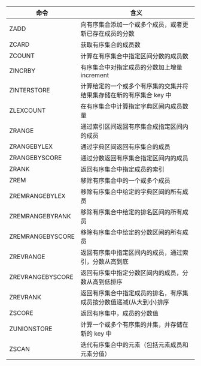 命令|含义|
| -| -
ZADD |	向有序集合添加一个或多个成员，或者更新已存在成员的分数
ZCARD |	获取有序集合的成员数
ZCOUNT | 计算在有序集合中指定区间分数的成员数
ZINCRBY | 有序集合中对指定成员的分数加上增量 increment
ZINTERSTORE | 计算给定的一个或多个有序集的交集并将结果集存储在新的有序集合 key 中
ZLEXCOUNT |	在有序集合中计算指定字典区间内成员数量
ZRANGE |	通过索引区间返回有序集合成指定区间内的成员
ZRANGEBYLEX |	通过字典区间返回有序集合的成员
ZRANGEBYSCORE |	通过分数返回有序集合指定区间内的成员
ZRANK |	返回有序集合中指定成员的索引
ZREM |	移除有序集合中的一个或多个成员
ZREMRANGEBYLEX | 移除有序集合中给定的字典区间的所有成员
ZREMRANGEBYRANK | 移除有序集合中给定的排名区间的所有成员
ZREMRANGEBYSCORE | 移除有序集合中给定的分数区间的所有成员
ZREVRANGE |	返回有序集中指定区间内的成员，通过索引，分数从高到底
ZREVRANGEBYSCORE | 返回有序集中指定分数区间内的成员，分数从高到低排序
ZREVRANK |	返回有序集合中指定成员的排名，有序集成员按分数值递减(从大到小)排序
ZSCORE | 返回有序集中，成员的分数值
ZUNIONSTORE | 计算一个或多个有序集的并集，并存储在新的 key 中
ZSCAN |	迭代有序集合中的元素（包括元素成员和元素分值）